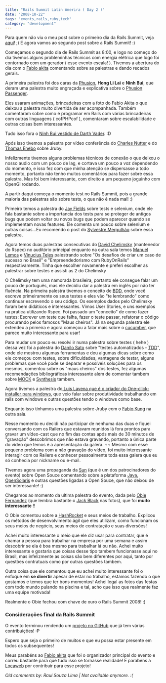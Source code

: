 ```yaml
---
title: "Rails Summit Latin Amerira ( Day 2 )"
date: "2008-10-22"
tags: "events,rails,ruby,tech"
category: "development"
---
```


Para quem não viu o meu post sobre o primeiro dia da Rails Summit,
veja [aqui](http://pothix.com/blog/rails/rails-summit-latin-america)! ;)
E agora vamos ao segundo post sobre a Rails Summit! :)

Começamos o segundo dia de Rails Summit as 8:00, e logo no começo do
dia tivemos alguns probleminhas técnicos com energia elétrica que logo
foi contornado com um gerador ( esse evento escala! ). Tivemos a
abertura do dia com o [Fabio akita](http://akitaonrails.com "")
comentando sobre as palestras e dando recados gerais.

A primeira palestra foi dos caras da [Phusion](http://phusion.nl ""),
**Hong Li Lai** e **Ninh Bui**, que deram uma palestra muito engraçada
e explicativa sobre o [Phusion Passenger](http://www.modrails.com/
"").

Eles usaram animações, brincadeiras com a foto do Fabio Akita o que
deixou a palestra muito divertida de ser acompanhada. Também
comentaram sobre como é programar em Rails com várias brincadeiras com
outras linguagens ( cofPHPcof ), comentaram sobre escalabilidade e
outras coisas bem interessantes.

Tudo isso fora o
[Ninh Bui vestido de Darth Vader](http://picasaweb.google.com/Willian.molinari/RailsSummit#5259262232498871314 ""). :D

Após isso tivemos a palestra por vídeo conferência do
[Charles Nutter](http://blog.headius.com/ "") e do
[Thomas Enebo](http://www.bloglines.com/blog/ThomasEEnebo "") sobre Jruby.

Infelizmente tivemos alguns problemas técnicos de conexão o que deixou
o nosso audio com um pouco de lag, e cortava um pouco a voz dependendo
do momento, e isso fez com que minha atenção se dispersasse a todo
momento, portanto não tenho muitos comentários para fazer sobre essa
palestra. Mas foi bem interessante, com direito a um pequeno joguinho
com OpenGl rodando.

A partir daqui começa o momento test no Rails Summit, pois a grande
maioria das palestras são sobre tests, o que não é nada mal! :)

Primeiro temos a palestra do [Jay Fields](http://blog.jayfields.com/)
sobre tests e selenium, onde ele fala bastante sobre a importancia
dos tests para se proteger de antigos bugs que podem voltar ou novos
bugs que podem aparecer quando se implementam novas features.  Ele
comenta um pouco sobre selenium e outras coisas...Eu recomendo o post do
[Sylvestre Mergulhão](http://mergulhao.info/2008/10/16/rails-summit-dia-16-jay-fields)
sobre essa palestra.

Agora temos duas palestras consecutivas do
[David Chelimsky](http://blog.davidchelimsky.net/ "")
(mantenedor do Rspec) no auditório principal enquanto na outra sala
temos [Manuel Lemos](http://blogblogs.com.br "") e
[Vinucius Teles](http://www.improveit.com.br/empresa/vinicius "") palestrando
sobre "Os desafios de criar um caso de sucesso no Brasil" e
"Empreendedorismo com RubyOnRails" respectivamente.  Tinha que
escolher novamente e preferi escolher as palestrar sobre testes e
assisti as 2 do Chelimsky

O Chelimsky tem uma namorada brasileira, portanto ele consegue falar
um pouco de português, mas ele decidiu dar a palestra em inglês por
não ter fluência.  Na primeira palestra tivemos o conceito de
[BDD](http://en.wikipedia.org/wiki/Behavior_driven_development ""),
onde você escreve primeiramente os seus testes e eles vão "te
lembrando" como continuar escrevendo o seu código. Os exemplos dados
pelo Chelimsky foram bem didáticos e interessantes. Vimos User
Stories, e uns exemplos na pratica utilizando Rspec.  Foi passado um
"conceito" de como fazer testes: Escrever um teste que falha, fazer o
teste passar, refatorar o código procurando pelos famosos "Maus
cheiros". Já na segunda palestra ele extendeu a primeira e agora
começou a falar mais sobre o
[cucumber](http://blog.davidchelimsky.net/2008/9/22/cucumber ""), que
parece muito interessante para usar!

Para mudar um pouco eu resolvi ir numa palestra sobre testes ( hehe )
dessa vez foi a palestra do [Danilo Sato](www.dtsato.com/ "") sobre
"testes automatizados -
[TDD](http://en.wikipedia.org/wiki/Test-driven_development "")", onde
ele mostrou algumas ferramentas e deu algumas dicas sobre como ele
começou com testes, sobre dificuldades, vantagens de testar, alguns
problemas que você pode se deparar e possíveis soluções para os
mesmos, comentou sobre os "maus cheiros" dos testes, fez algumas
recomendações bibliográficas interessante alem de comentar tambem
sobre [MOCK](http://en.wikipedia.org/wiki/Mock_Object "") e
[Synthesis](http://synthesis.rubyforge.org/ "") tambem.

Agora tivemos a palestra do[ Luis Lavena que é o criador do
One-click-installer para
windows](http://rubyforge.org/projects/rubyinstaller/ ""), que veio
falar sobre produtividade trabalhando em rails com windows e outras
questões tendo o windows como base.

Enquanto isso tínhamos uma palestra sobre Jruby com o
[Fabio Kung](http://fabiokung.com/ "") na outra sala.

Nesse momento eu decidi não participar de nenhuma das duas e fiquei
conversando com os Railers que estavam reunidos lá fora prontos para
gravar um vídeo-cast que no fim das contas após mais de 30 minutos de
"gravação" descobrimos que não estava gravando, portanto a única parte
do vídeo que temos é a apresentação da galera. ¬¬ Mesmo com esse
pequeno problema com a não gravação do vídeo, foi muito interessante
interagir com os Railers e conhecer pessoalmente toda essa galera que
eu só conhecia por nickname ou e-mail.

Tivemos agora uma propaganda da [Sun](http://br.sun.com/ "") (que é
um dos patrocinadores do evento) sobre Open Souce comentando sobre a
plataforma [Java](http://java.com ""), [OpenSolaris](http://opensolaris.org/os/ "")
e outras questões ligadas a Open Souce, que não deixou de ser
interessante! :)

Chegamos ao momento da ultima palestra do evento, dada pelo
[Obie Fernandez](http://obiefernandez.com/ "") (que lembra bastante o
[Jack Black](/images/posts/rails_summit_day2_jack_black.jpg) nas fotos),
que foi **muito interessante** !!

O Obie comentou sobre a [HashRocket](http://www.hashrocket.com/ "") e
seus meios de trabalho. Explicou os métodos de desenvolvimento ágil
que eles utilizam, como funcionam os seus meios de negócio, seus meios
de contratação e suas diversões!

Achei muito interessante o meio que ele diz usar para contratar, que é
chamar a pessoa para trabalhar na empresa por uma semana e assim
descobrir se ela é boa mesmo para trabalhar lá ou não. Achei muito
interessante e gostaria que coisas desse tipo tambem funcionasse aqui
no Brasil, mas infelizmente as coisas são bem diferentes por aqui,
tanto por questões contratuais como por outras questões tambem.

Outra coisa que ele comentou que eu achei muito interessante foi o
enfoque em **se divertir** apesar de estar no trabalho, estamos
fazendo o que gostamos e temos que ter bons momentos! Achei legal as
fotos das festas com todo mundo pulando na piscina e tal, acho que
isso que realmente faz uma equipe motivada!

Realmente o Obie fechou com chave de ouro o Rails Summit 2008! :)

### Considerações final da Rails Summit

O evento terminou rendendo um [projeto no
GitHub](http://github.com/railssummit/morena_opensource/tree/master)
que já tem várias contribuições! :P

Espero que seja o primeiro de muitos e que eu possa estar presente em
todos os subsequentes!

Meus parabéns ao [Fabio akita](http://akitaonrails.com "") que foi o
organizador principal do evento e correu bastante para que tudo isso
se tornasse realidade!
E parabens a [Locaweb](http://www.locaweb.com.br "") por contribuir
para esse projeto!



_Old comments by: Raul Souza Lima | Not available anymore. :(_
